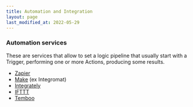 ```yaml
---
title: Automation and Integration
layout: page
last_modified_at: 2022-05-29
---
```


### Automation services

These are services that allow to set a logic pipeline that usually start with a Trigger, performing one or more Actions, producing some results.

- [Zapier](https://zapier.com/)
- [Make](https://www.make.com/) (ex Integromat)
- [Integrately](https://integrately.com)
- [IFTTT](https://ifttt.com/)
- [Temboo](https://temboo.com/)

